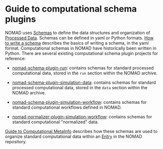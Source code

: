 # Guide to computational schema plugins

NOMAD uses [Schemas](../../reference/glossary.md#schema) to define the data structures and organization of [Processed Data](../../reference/glossary.md#processed-data). Schemas can be defined in yaml or Python formats. [How to write a schema](../../howto/customization/basics.md) describes the basics of writing a schema, in the yaml format. Computational schemas in NOMAD have historically been written in Python. There are several existing computational schema plugin projects for reference:

- [nomad-schema-plugin-run](https://github.com/nomad-coe/nomad-schema-plugin-run): contains schemas for standard processed computational data, stored in the `run` section within the NOMAD archive.
<!-- ! This naming must change, and I think it is a good moment now to do so. -->

- [nomad-schema-plugin-simulation-data](https://github.com/nomad-coe/nomad-schema-plugin-simulation-data): contains schemas for standard processed computational data, stored in the `data` section within the NOMAD archive.

- [nomad-schema-plugin-simulation-workflow](https://github.com/nomad-coe/nomad-schema-plugin-simulation-workflow): contains schemas for standard computational workflows defined in NOMAD.

- [nomad-normalizer-plugin-simulation-workflow](https://github.com/nomad-coe/nomad-normalizer-plugin-simulation-workflow): contains schemas for standard computational "normalized" data.

[Guide to Computational MetaInfo](metainfo.md) describes how these schemas are used to organize standard computational data within an [Entry](../../reference/glossary.md#entry) in the NOMAD repository.

<!-- TODO Add best practices + tips for schema implementation/design -->
<!-- ### Best practices for computational parser design -->

<!-- ### Tips for implementation of computaional parsers -->